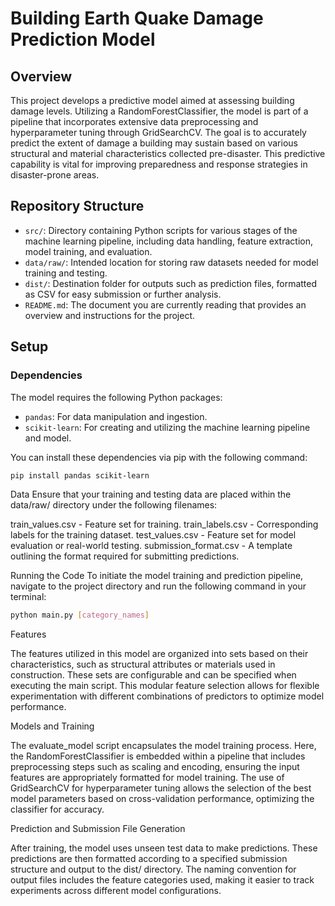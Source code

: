 # Building Earth Quake Damage Prediction Model

## Overview

This project develops a predictive model aimed at assessing building damage levels. Utilizing a RandomForestClassifier, the model is part of a pipeline that incorporates extensive data preprocessing and hyperparameter tuning through GridSearchCV. The goal is to accurately predict the extent of damage a building may sustain based on various structural and material characteristics collected pre-disaster. This predictive capability is vital for improving preparedness and response strategies in disaster-prone areas.

## Repository Structure

- `src/`: Directory containing Python scripts for various stages of the machine learning pipeline, including data handling, feature extraction, model training, and evaluation.
- `data/raw/`: Intended location for storing raw datasets needed for model training and testing.
- `dist/`: Destination folder for outputs such as prediction files, formatted as CSV for easy submission or further analysis.
- `README.md`: The document you are currently reading that provides an overview and instructions for the project.

## Setup

### Dependencies

The model requires the following Python packages:

- `pandas`: For data manipulation and ingestion.
- `scikit-learn`: For creating and utilizing the machine learning pipeline and model.

You can install these dependencies via pip with the following command:

```bash
pip install pandas scikit-learn
```

Data
Ensure that your training and testing data are placed within the data/raw/ directory under the following filenames:

train_values.csv - Feature set for training.
train_labels.csv - Corresponding labels for the training dataset.
test_values.csv - Feature set for model evaluation or real-world testing.
submission_format.csv - A template outlining the format required for submitting predictions.

Running the Code
To initiate the model training and prediction pipeline, navigate to the project directory and run the following command in your terminal:

```bash
python main.py [category_names]
```

Features

The features utilized in this model are organized into sets based on their characteristics, such as structural attributes or materials used in construction. These sets are configurable and can be specified when executing the main script. This modular feature selection allows for flexible experimentation with different combinations of predictors to optimize model performance.

Models and Training

The evaluate_model script encapsulates the model training process. Here, the RandomForestClassifier is embedded within a pipeline that includes preprocessing steps such as scaling and encoding, ensuring the input features are appropriately formatted for model training. The use of GridSearchCV for hyperparameter tuning allows the selection of the best model parameters based on cross-validation performance, optimizing the classifier for accuracy.

Prediction and Submission File Generation

After training, the model uses unseen test data to make predictions. These predictions are then formatted according to a specified submission structure and output to the dist/ directory. The naming convention for output files includes the feature categories used, making it easier to track experiments across different model configurations.

